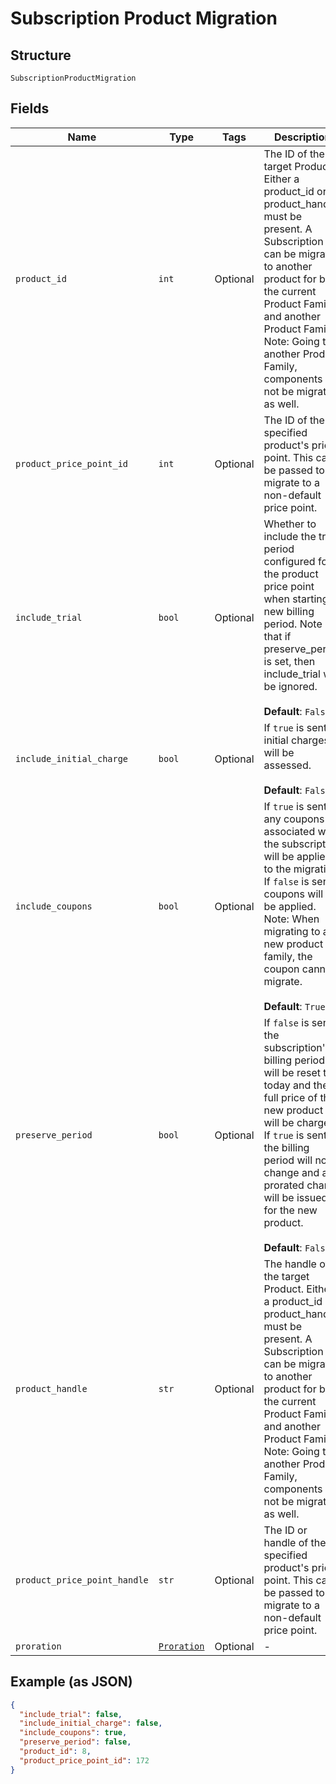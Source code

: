 
# Subscription Product Migration

## Structure

`SubscriptionProductMigration`

## Fields

| Name | Type | Tags | Description |
|  --- | --- | --- | --- |
| `product_id` | `int` | Optional | The ID of the target Product. Either a product_id or product_handle must be present. A Subscription can be migrated to another product for both the current Product Family and another Product Family. Note: Going to another Product Family, components will not be migrated as well. |
| `product_price_point_id` | `int` | Optional | The ID of the specified product's price point. This can be passed to migrate to a non-default price point. |
| `include_trial` | `bool` | Optional | Whether to include the trial period configured for the product price point when starting a new billing period. Note that if preserve_period is set, then include_trial will be ignored.<br><br>**Default**: `False` |
| `include_initial_charge` | `bool` | Optional | If `true` is sent initial charges will be assessed.<br><br>**Default**: `False` |
| `include_coupons` | `bool` | Optional | If `true` is sent, any coupons associated with the subscription will be applied to the migration. If `false` is sent, coupons will not be applied. Note: When migrating to a new product family, the coupon cannot migrate.<br><br>**Default**: `True` |
| `preserve_period` | `bool` | Optional | If `false` is sent, the subscription's billing period will be reset to today and the full price of the new product will be charged. If `true` is sent, the billing period will not change and a prorated charge will be issued for the new product.<br><br>**Default**: `False` |
| `product_handle` | `str` | Optional | The handle of the target Product. Either a product_id or product_handle must be present. A Subscription can be migrated to another product for both the current Product Family and another Product Family. Note: Going to another Product Family, components will not be migrated as well. |
| `product_price_point_handle` | `str` | Optional | The ID or handle of the specified product's price point. This can be passed to migrate to a non-default price point. |
| `proration` | [`Proration`](../../doc/models/proration.md) | Optional | - |

## Example (as JSON)

```json
{
  "include_trial": false,
  "include_initial_charge": false,
  "include_coupons": true,
  "preserve_period": false,
  "product_id": 8,
  "product_price_point_id": 172
}
```

